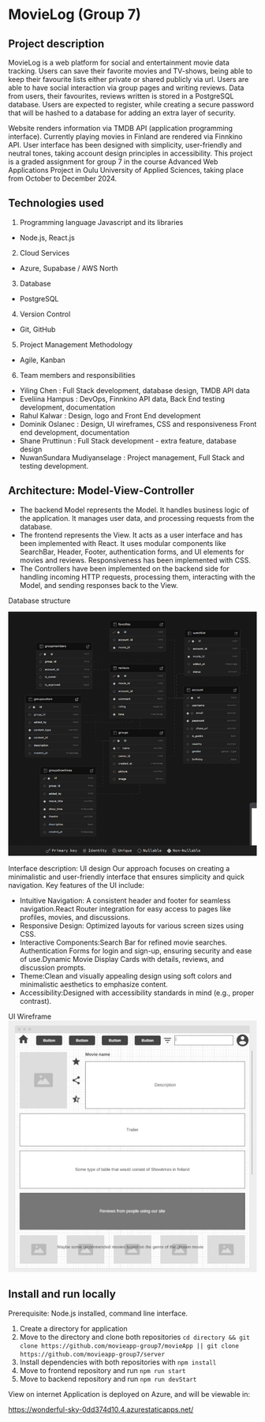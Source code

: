 # MovieLog (Group 7)

## Project description

MovieLog is a web platform for social and entertainment movie data tracking. Users can save
their favorite movies and TV-shows, being able to keep their favourite lists either private or
shared publicly via url. Users are able to have social interaction via group pages and writing
reviews. Data from users, their favourites, reviews written is stored in a PostgreSQL database.
Users are expected to register, while creating a secure password that will be hashed to a
database for adding an extra layer of security.

Website renders information via TMDB API (application programming interface). Currently
playing movies in Finland are rendered via Finnkino API. User interface has been designed with
simplicity, user-friendly and neutral tones, taking account design principles in accessibility.
This project is a graded assignment for group 7 in the course Advanced Web Applications
Project in Oulu University of Applied Sciences, taking place from October to December 2024.

## Technologies used

1. Programming language Javascript and its libraries
- Node.js, React.js

2. Cloud Services
- Azure, Supabase / AWS North

3. Database
- PostgreSQL

4. Version Control
- Git, GitHub

5. Project Management Methodology
- Agile, Kanban

6. Team members and responsibilities
- Yiling Chen : Full Stack development, database design, TMDB API data
- Eveliina Hampus : DevOps, Finnkino API data, Back End testing development, documentation
- Rahul Kalwar : Design, logo and Front End development
- Dominik Oslanec : Design, UI wireframes, CSS and responsiveness Front end development, documentation
- Shane Pruttinun : Full Stack development - extra feature, database design
- NuwanSundara Mudiyanselage : Project management, Full Stack and testing development.

## Architecture: Model-View-Controller

- The backend Model represents the Model. It handles business logic of the application. It
manages user data, and processing requests from the database.
- The frontend represents the View. It acts as a user interface and has been implemented
with React. It uses modular components like SearchBar, Header, Footer, authentication
forms, and UI elements for movies and reviews. Responsiveness has been implemented
with CSS.
- The Controllers have been implemented on the backend side for handling incoming
HTTP requests, processing them, interacting with the Model, and sending responses
back to the View.

Database structure

![database](https://github.com/movieapp-group7/.github/blob/main/database.png)

Interface description: UI design
Our approach focuses on creating a minimalistic and user-friendly interface that
ensures simplicity and quick navigation. Key features of the UI include:
- Intuitive Navigation: A consistent header and footer for seamless navigation.React Router integration for easy access to pages like profiles, movies, and
discussions.
- Responsive Design: Optimized layouts for various screen sizes using CSS.
- Interactive Components:Search Bar for refined movie searches. Authentication Forms for login and sign-up, ensuring security and ease of use.Dynamic Movie Display Cards with details, reviews, and discussion prompts.
- Theme:Clean and visually appealing design using soft colors and minimalistic aesthetics
to emphasize content.
- Accessibility:Designed with accessibility standards in mind (e.g., proper contrast).

UI Wireframe
![wireframe](https://github.com/movieapp-group7/.github/blob/main/Wireframe.jpg)


## Install and run locally
Prerequisite: Node.js installed, command line interface.
1. Create a directory for application
2. Move to the directory and clone both repositories `cd directory && git clone
https://github.com/movieapp-group7/movieApp || git clone
https://github.com/movieapp-group7/server`
3. Install dependencies with both repositories with `npm install`
4. Move to frontend repository and run `npm run start`
5. Move to backend repository and run `npm run devStart`

View on internet
Application is deployed on Azure, and will be viewable in:


https://wonderful-sky-0dd374d10.4.azurestaticapps.net/